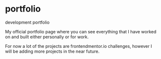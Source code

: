 # portfolio
development portfolio

My official portfolio page where you can see everything that I have worked on and built either personally or for work.

For now a lot of the projects are frontendmentor.io challenges, however I will be adding more projects in the near future.
